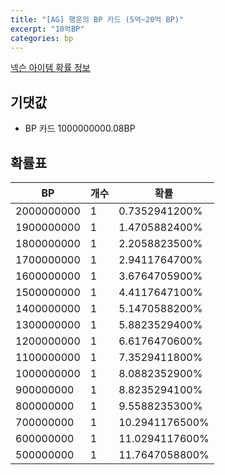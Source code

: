 ```yaml
---
title: "[AG] 행운의 BP 카드 (5억~20억 BP)"
excerpt: "10억BP"
categories: bp
---
```

[넥슨 아이템 확률 정보](http://iteminfo.nexon.com/probability/fo4?sn=6925)

## 기댓값
  - BP 카드 1000000000.08BP

## 확률표

|BP|개수|확률|
|---|---|---|
|2000000000|1|0.7352941200%|
|1900000000|1|1.4705882400%|
|1800000000|1|2.2058823500%|
|1700000000|1|2.9411764700%|
|1600000000|1|3.6764705900%|
|1500000000|1|4.4117647100%|
|1400000000|1|5.1470588200%|
|1300000000|1|5.8823529400%|
|1200000000|1|6.6176470600%|
|1100000000|1|7.3529411800%|
|1000000000|1|8.0882352900%|
|900000000|1|8.8235294100%|
|800000000|1|9.5588235300%|
|700000000|1|10.2941176500%|
|600000000|1|11.0294117600%|
|500000000|1|11.7647058800%|
